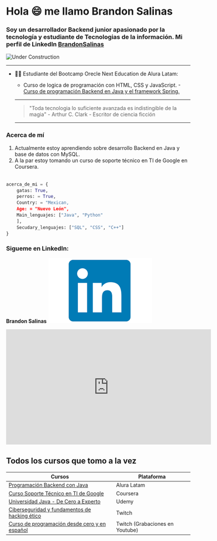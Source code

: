 # Hola :smile: me llamo Brandon Salinas

### Soy un desarrollador Backend junior apasionado por la tecnología y estudiante de Tecnologias de la información. Mi perfil de LinkedIn [BrandonSalinas](https://www.linkedin.com/in/brandon-salinas-programador/)

![Under Construction](https://images.assetsdelivery.com/compings_v2/jovanas/jovanas2001/jovanas200100175.jpg)

-------------------------------

- :man_technologist: Estudiante del Bootcamp Orecle Next Education de Alura Latam:
    - Curso de logica de programación con HTML, CSS y JavaScript.
    -[Curso de programación Backend en Java y el framework Spring.](https://github.com/HyperKu/Hyperku)

    ---------------------------

    > "Toda tecnologia lo suficiente avanzada es indistingible de la magia" - Arthur C. Clark - Escritor de ciencia ficción

    ---------------------------
### Acerca de mí

1. Actualmente estoy aprendiendo sobre desarrollo Backend en Java y base de datos con MySQL.
2. A la par estoy tomando un curso de soporte técnico en TI de Google en Coursera.

```Python

acerca_de_mi = {
    gatas: True,
    perros: = True,
    Country: = "Mexican,
    Age: = "Nuevo León",
    Main_lenguajes: ["Java", "Python"
    ],
    Secudary_lenguajes: ["SQL", "CSS", "C++"]
}

```

### Sigueme en LinkedIn:
**Brandon Salinas**
[![Imagen LinkedIn](Imagenes/linkedin.png)](https://www.linkedin.com/in/brandon-salinas-programador/)

<iframe width="560" height="315" src="https://www.youtube.com/embed/pO2-jhu5IXg" title="YouTube video player" frameborder="0" allow="accelerometer; autoplay; clipboard-write; encrypted-media; gyroscope; picture-in-picture; web-share" allowfullscreen></iframe>

## Todos los cursos que tomo a la vez

| Cursos | Plataforma |
|--------|------------|
| [Programación Backend con Java](https://www.aluracursos.com/curso-online-java-parte2-introduccion-orientada-objetos) | Alura Latam |
| [Curso Soporte Técnico en TI de Google](https://www.coursera.org/professional-certificates/soporte-de-tecnologias-de-informacion-google) | Coursera |
| [Universidad Java - De Cero a Experto](https://www.udemy.com/course/universidad-java-especialista-en-java-desde-cero-a-master/) | Udemy |
| [Ciberseguridad y fundamentos de hacking ético](https://www.twitch.tv/brujeriatech?lang=es-mx) | Twitch |
| [Curso de programación desde cero y en español](https://www.twitch.tv/brujeriatech?lang=es-mx) | Twitch (Grabaciones en Youtube) |
